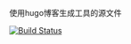 使用hugo博客生成工具的源文件

[![Build Status](https://travis-ci.org/ShangguanHong/ShangguanHong.github.io.svg?branch=hugo)](https://travis-ci.org/ShangguanHong/ShangguanHong.github.io)

